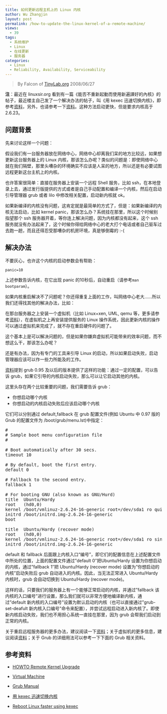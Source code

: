 ```yaml
---
title: 如何更新远程主机上的 Linux 内核
author: Wu Zhangjin
layout: post
permalink: /how-to-update-the-linux-kernel-of-a-remote-machine/
views:
  - 39
tags:
  - 系统维护
  - Linux
  - 在线更新
  - 服务器
categories:
  - Linux
  - Reliability, Availability, Serviceability
---
```


> By Falcon of [TinyLab.org][1]
> 2008/06/27

**注**：最近在 linuxsir.org 看到有一篇《能否不重新起動而使用新遍譯好的內核》的帖子，最近楼主自己发了一个解决办法的帖子，叫《用 kexec 迅速切换内核》，即参考[资料][2]，另外，也请参考一下[资料][3]。这种方法启动更快，但是要求内核高于2.6.23。


## 问题背景

先来讨论这样一个问题：

假设我们有一台服务器放在网络中心，网络中心却离我们呆的地方比较远，如果想更新这台服务器上的 Linux 内核，那该怎么办呢？类似的问题是：即使网络中心就在我们隔壁，那里头嘈杂的环境确实不应该是人呆的地方，所以还是有必要试图远程更新这台主机上的内核。

也许答案很简单：直接在服务器上安装一个远程 Shell 服务，比如 ssh，在本地登录上去，通过发行版提供的方式或者是自己手动配置和编译一个内核，然后在启动引导管理器 grub 或者 lilo 中修改相关配置，启动新内核就 ok。

如果新编译的内核没有问题，这肯定就是最简单的方式了，但是：如果新编译的内核无法启动，比如 kernel panic，那该怎么办？系统挂在那里，所以这个时候别指望那个 ssh 服务器开着，等你连上解决问题，因为内核都没有起来，这个 ssh 服务就没有办法起来了，这个时候你得给网络中心的老大打个电话或者自己驱车过去跑一趟，而且还得忍受那嘈杂的机房环境，真是够倒霉的 :-(

## 解决办法

不要灰心，也许这个内核的启动参数会有帮助：

    panic=10


上述参数告诉内核，在它出现 panic 的10秒后，自动重启（请参考`man bootparam`）。

如果内核重启解决不了问题呢？你还得重复上面的工作，叫网络中心老大……所以我们还得找其他的解决办法，比如：

在那台服务器之上安装一个虚拟机（比如 Linux+xen, UML, qemu 等，更多请参考[资料][4]），在虚拟机之上再安装提供服务的 Linux 操作系统，因此更新内核的操作可以通过虚拟机来完成了，就不存在重启硬件的问题了。

这个基本上是可以解决问题的，但是如果你嫌弃虚拟机可能带来的效率问题，而不想这么干，那该怎么办呢？

还是有办法，因为有专门的工具来引导 Linux 的启动，所以如果启动失败，启动管理器应该可以作一些力所能及的工作。

[资料][5]提到 grub 0.95 及以后的版本提供了这样的功能：通过一定的配置，可以告诉 grub，如果它引导的内核启动失败，那么可以让它启动其他的内核。

这里头存在两个比较重要的问题，我们需要告诉 grub：

  * 你想启动哪个内核
  * 你想启动的内核启动失败后应该启动哪个内核

它们可以分别通过 default,fallback 在 grub 配置文件(例如 Ubuntu 中 0.97 版的 Grub 的配置文件为 /boot/grub/menu.lst)中指定：

<pre>#
# Sample boot menu configuration file
#

# Boot automatically after 30 secs.
timeout 10

# By default, boot the first entry.
default 0

# Fallback to the second entry.
fallback 1

# For booting GNU (also known as GNU/Hurd)
title  Ubuntu/Hardy
root   (hd0,0)
kernel /boot/vmlinuz-2.6.24-16-generic root=/dev/sda1 ro quiet splash
initrd /boot/initrd.img-2.6.24-16-generic
boot

title  Ubuntu/Hardy (recover mode)
root   (hd0,0)
kernel /boot/vmlinuz-2.6.24-16-generic root=/dev/sda1 ro single
initrd /boot/initrd.img-2.6.24-16-generic
</pre>

default 和 fallback 后面跟上内核入口“编号”，即它们的配置信息在上述配置文件中所处的位置，上面的配置文件通过&#8221;default 0&#8243;把Ubuntu/Hardy 设置为你想启动的内核，通过&#8221;fallback 1&#8243;把 Ubuntu/Hardy (recover mode) 设置为&#8221;你想启动的内核&#8221;启动失败后 grub 自动进入的内核。因此，当无法正常进入 Ubuntu/Hardy 内核时，grub 会自动切换到 Ubuntu/Hardy (recover mode)。

这样的话，只要我们的服务器上有一个能够正常启动的内核，并通过&#8221;fallback 该内核的入口编号&#8221;进行设置，那么我们就可以非常方便地编译新内核，通过&#8221;default 新内核的入口编号&#8221;设置为默认启动的内核（也可以直接通过&#8221;grub-set-deafult 新内核入口编号&#8221;命令来配置），并尝试远程启动进入新内核了。即使新内核启动失败，我们也不用担心系统一直挂在那里，因为 grub 会帮我们启动到正常的内核。

关于重启远程服务器的更多办法，建议阅读一下[资料][5]；关于虚拟机的更多信息，建议阅读[资料][4]；关于 Grub 的详细用法可以参考一下下面的 Grub 相关资料。

## 参考资料

  * [HOWTO Remote Kernel Upgrade][5]

  * [Virtual Machine][4]

  * [Grub Manual][6]

  * [用 kexec 迅速切换内核][2]

  * [Reboot Linux faster using kexec][3]





 [1]: http://tinylab.org
 [2]: http://www.linuxsir.org/bbs/thread335331.html
 [3]: http://www.ibm.com/developerworks/cn/linux/l-kexec/
 [4]: http://en.wikipedia.org/wiki/Virtual_machine
 [5]: http://www.gentoo-wiki.info/HOWTO_Remote_Kernel_Upgrade
 [6]: http://www.gnu.org/software/grub/manual/grub.html
